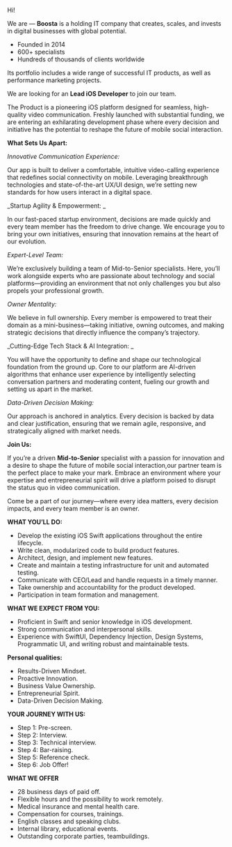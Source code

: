 Hi!

We are — **Boosta** is a holding IT company that creates, scales, and invests
in digital businesses with global potential.

  * Founded in 2014
  * 600+ specialists
  * Hundreds of thousands of clients worldwide

Its portfolio includes a wide range of successful IT products, as well as
performance marketing projects.

We are looking for an **Lead iOS Developer** to join our team.

The Product is a pioneering iOS platform designed for seamless, high-quality
video communication. Freshly launched with substantial funding, we are
entering an exhilarating development phase where every decision and initiative
has the potential to reshape the future of mobile social interaction.

**What Sets Us Apart:**

_Innovative Communication Experience:_

Our app is built to deliver a comfortable, intuitive video-calling experience
that redefines social connectivity on mobile. Leveraging breakthrough
technologies and state-of-the-art UX/UI design, we’re setting new standards
for how users interact in a digital space.

_Startup Agility & Empowerment: _

In our fast-paced startup environment, decisions are made quickly and every
team member has the freedom to drive change. We encourage you to bring your
own initiatives, ensuring that innovation remains at the heart of our
evolution.

_Expert-Level Team:_

We’re exclusively building a team of Mid-to-Senior specialists. Here, you’ll
work alongside experts who are passionate about technology and social
platforms—providing an environment that not only challenges you but also
propels your professional growth.

_Owner Mentality:_

We believe in full ownership. Every member is empowered to treat their domain
as a mini-business—taking initiative, owning outcomes, and making strategic
decisions that directly influence the company’s trajectory.

_Cutting-Edge Tech Stack & AI Integration: _

You will have the opportunity to define and shape our technological foundation
from the ground up. Core to our platform are AI-driven algorithms that enhance
user experience by intelligently selecting conversation partners and
moderating content, fueling our growth and setting us apart in the market.

_Data-Driven Decision Making:_

Our approach is anchored in analytics. Every decision is backed by data and
clear justification, ensuring that we remain agile, responsive, and
strategically aligned with market needs.

**Join Us:**

If you’re a driven **Mid-to-Senior** specialist with a passion for innovation
and a desire to shape the future of mobile social interaction,our partner team
is the perfect place to make your mark. Embrace an environment where your
expertise and entrepreneurial spirit will drive a platform poised to disrupt
the status quo in video communication.

Come be a part of our journey—where every idea matters, every decision
impacts, and every team member is an owner.

**WHAT YOU’LL DO:**

  * Develop the existing iOS Swift applications throughout the entire lifecycle.
  * Write clean, modularized code to build product features.
  * Architect, design, and implement new features.
  * Create and maintain a testing infrastructure for unit and automated testing.
  * Communicate with CEO/Lead and handle requests in a timely manner.
  * Take ownership and accountability for the product developed.
  * Participation in team formation and management.

**WHAT WE EXPECT FROM YOU:**

  * Proficient in Swift and senior knowledge in iOS development.
  * Strong communication and interpersonal skills.
  * Experience with SwiftUI, Dependency Injection, Design Systems, Programmatic UI, and writing robust and maintainable tests.

**Personal qualities:**

  * Results-Driven Mindset.
  * Proactive Innovation.
  * Business Value Ownership.
  * Entrepreneurial Spirit.
  * Data-Driven Decision Making.

**YOUR JOURNEY WITH US:**

  * Step 1: Pre-screen.
  * Step 2: Interview.
  * Step 3: Technical interview.
  * Step 4: Bar-raising.
  * Step 5: Reference check.
  * Step 6: Job Offer!

**WHAT WE OFFER**

  * 28 business days of paid off. 
  * Flexible hours and the possibility to work remotely. 
  * Medical insurance and mental health care. 
  * Compensation for courses, trainings.
  * English classes and speaking clubs. 
  * Internal library, educational events. 
  * Outstanding corporate parties, teambuildings.